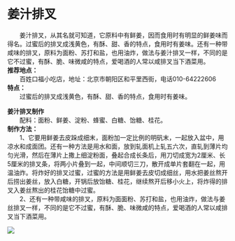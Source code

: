# 姜汁排叉  
  
&emsp;&emsp;姜汁排叉，从其名就可知道，它原料中有鲜姜，因而食用时有明显的鲜姜味而得名。过蜜后的排叉成浅黄色，有酥、甜、香的特点，食用时有姜味。还有一种带咸味的排叉，原料为面粉、苏打和盐，也用油炸，做法与姜汁排叉一样，不同的是它不过蜜，有酥、脆、味微咸的特点，爱喝酒的人常以咸排叉当下酒菜用。  
**推荐地点：**  
&emsp;&emsp;百姓口福小吃店，地址：北京市朝阳区和平里西街，电话010-64222606  
**特点：**  
&emsp;&emsp;过蜜后的排叉成浅黄色，有酥、甜、香的特点，食用时有姜味。  
  
**姜汁排叉制作**  
&emsp;&emsp;配料：面粉、鲜姜、淀粉、蜂蜜、白糖、饴糖、桂花。  
**制作方法：**  
&emsp;&emsp;1、它要用鲜姜去皮跺成细末，面粉加一定比例的明矾末，一起放入盆中，用凉水和成面团。还有一种方法是用水和面，放到轧面机上轧五六次，直轧到薄片均匀光滑，然后在薄片上撒上细淀粉面，叠起合成长条后，用刀切成宽为2厘米、长5厘米的排叉条，将两小片叠到一起，中间顺切三刀，散开成单片套翻在一起，用温油炸。将炸好的排叉过蜜，过蜜的方法是用鲜姜去皮切成细丝，用水把姜丝熬开后捞出姜丝，放入白糖，开锅后放饴糖、桂花，继续熬开后移小火上，将炸得的排叉入姜丝熬出的桂花饴糖中过蜜。  
&emsp;&emsp;2、还有一种带咸味的排叉，原料为面面粉、苏打和盐，也用油炸，做法与姜丝排叉一样，不同的是它不过蜜，有酥、脆、味微咸的特点，爱喝酒的人常以咸排叉当下酒菜用。  
  
![](https://raw.staticdn.net/szqq0512/Pic/main/img/202201211933871.png)  